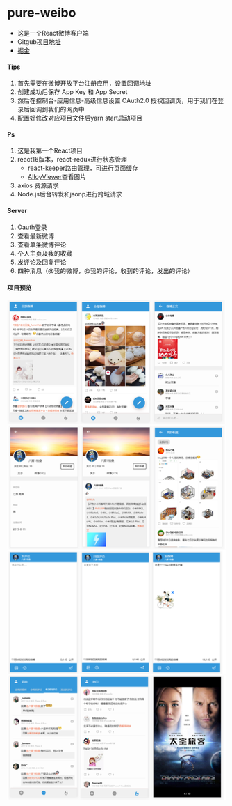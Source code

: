 # pure-weibo

- 这是一个React微博客户端
- Gitgub[项目地址](https://github.com/Gesangs/pure-weibo)
- [掘金](https://juejin.im/user/59dc268951882578d926bec6)

#### Tips

1. 首先需要在微博开放平台注册应用，设置回调地址
2. 创建成功后保存 App Key 和 App Secret
3. 然后在控制台-应用信息-高级信息设置 OAuth2.0 授权回调页，用于我们在登录后回调到我们的网页中
4. 配置好修改对应项目文件后yarn start启动项目

#### Ps

1. 这是我第一个React项目
2. react16版本，react-redux进行状态管理
    - [react-keeper](https://github.com/vifird/react-keeper)路由管理，可进行页面缓存
    - [AlloyViewer](https://github.com/AlloyTeam/AlloyViewer)查看图片
3. axios 资源请求
4. Node.js后台转发和jsonp进行跨域请求

#### Server

1. Oauth登录
2. 查看最新微博
3. 查看单条微博评论
4. 个人主页及我的收藏
5. 发评论及回复评论
6. 四种消息（@我的微博，@我的评论，收到的评论，发出的评论）

#### 项目预览

![](https://github.com/Gesangs/pure-weibo/blob/master/UI/1.jpg?raw=true)
![](https://github.com/Gesangs/pure-weibo/blob/master/UI/2.jpg?raw=true)
![](https://github.com/Gesangs/pure-weibo/blob/master/UI/3.jpg?raw=true)
![](https://github.com/Gesangs/pure-weibo/blob/master/UI/4.jpg?raw=true)
